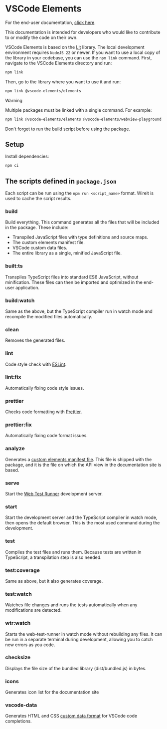# VSCode Elements

For the end-user documentation, [click here](https://vscode-elements.github.io).

This documentation is intended for developers who would like to contribute to or modify the code on their own.

VSCode Elements is based on the [Lit](https://lit.dev/) library. The local development environment requires `NodeJS 22` or newer. If you want to use a local copy of the library in your codebase, you can use the `npm link` command. First, navigate to the VSCode Elements directory and run:

```bash
npm link
```

Then, go to the library where you want to use it and run:

```bash
npm link @vscode-elements/elements
```

> [!WARNING]
>
> Multiple packages must be linked with a single command. For example:
>
> ```bash
> npm link @vscode-elements/elements @vscode-elements/webview-playground
> ```

Don't forget to run the build script before using the package.

## Setup

Install dependencies:

```bash
npm ci
```

## The scripts defined in `package.json`

Each script can be run using the `npm run <script_name>` format. Wireit is used to cache the script
results.

### build

Build everything. This command generates all the files that will be included in the package. These include:

- Transpiled JavaScript files with type definitions and source maps.
- The custom elements manifest file.
- VSCode custom data files.
- The entire library as a single, minified JavaScript file.

### built:ts

Transpiles TypeScript files into standard ES6 JavaScript, without minification. These files can then be imported and optimized in the end-user application.

### build:watch

Same as the above, but the TypeScript compiler run in watch mode and recompile the modified files
automatically.

### clean

Removes the generated files.

### lint

Code style check with [ESLint](https://eslint.org/).

### lint:fix

Automatically fixing code style issues.

### prettier

Checks code formatting with [Prettier](https://prettier.io/).

### prettier:fix

Automatically fixing code format issues.

### analyze

Generates a [custom elements manifest file](https://custom-elements-manifest.open-wc.org/). This file is shipped with the package, and it is the file on which the API view in the documentation site is based.

### serve

Start the [Web Test Runner](https://modern-web.dev/docs/test-runner/overview/) development server.

### start

Start the development server and the TypeScript compiler in watch mode, then opens the default
browser. This is the most used command during the development.

### test

Compiles the test files and runs them. Because tests are written in TypeScript, a transpilation step
is also needed.

### test:coverage

Same as above, but it also generates coverage.

### test:watch

Watches file changes and runs the tests automatically when any modifications are detected.

### wtr:watch

Starts the web-test-runner in watch mode without rebuilding any files. It can be run in a separate terminal during development, allowing you to catch new errors as you code.

### checksize

Displays the file size of the bundled library (dist/bundled.js) in bytes.

### icons

Generates icon list for the documentation site

### vscode-data

Generates HTML and CSS [custom data format](https://code.visualstudio.com/blogs/2020/02/24/custom-data-format) for VSCode code completions.

